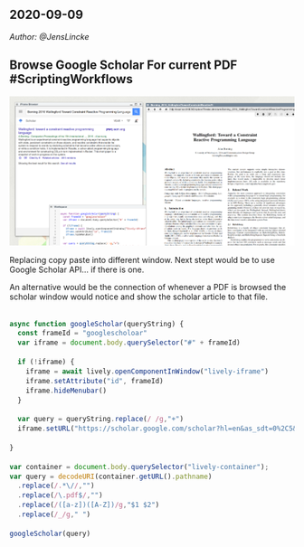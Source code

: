 ## 2020-09-09
*Author: @JensLincke*

## Browse Google Scholar For current PDF #ScriptingWorkflows

![](browser_scholor_connection_scripting.png)

Replacing copy paste into different window. Next stept would be to use Google Scholar API... if there is one. 

An alternative would be the connection of whenever a PDF is browsed the scholar window would notice and show the scholar article to that file. 

```javascript

async function googleScholar(queryString) {
  const frameId = "googlescholoar"
  var iframe = document.body.querySelector("#" + frameId) 
  
  if (!iframe) {
    iframe = await lively.openComponentInWindow("lively-iframe")
    iframe.setAttribute("id", frameId)
    iframe.hideMenubar()
  }
  
  var query = queryString.replace(/ /g,"+")
  iframe.setURL("https://scholar.google.com/scholar?hl=en&as_sdt=0%2C5&btnG=&q=" + query)
  
}

var container = document.body.querySelector("lively-container");
var query = decodeURI(container.getURL().pathname)
  .replace(/.*\//,"")
  .replace(/\.pdf$/,"")
  .replace(/([a-z])([A-Z])/g,"$1 $2")
  .replace(/_/g," ")

googleScholar(query)
```